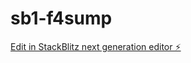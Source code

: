 # sb1-f4sump

[Edit in StackBlitz next generation editor ⚡️](https://stackblitz.com/~/github.com/gerag14/sb1-f4sump)